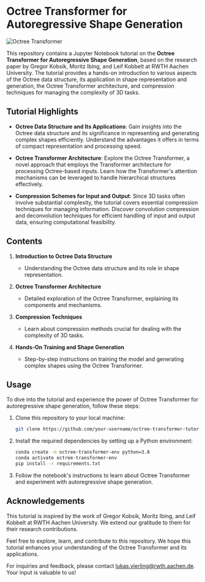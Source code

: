 # Octree Transformer for Autoregressive Shape Generation

![Octree Transformer](octree_transformer_image.jpg)

This repository contains a Jupyter Notebook tutorial on the **Octree Transformer for Autoregressive Shape Generation**, based on the research paper by Gregor Kobsik, Moritz Ibing, and Leif Kobbelt at RWTH Aachen University. The tutorial provides a hands-on introduction to various aspects of the Octree data structure, its application in shape representation and generation, the Octree Transformer architecture, and compression techniques for managing the complexity of 3D tasks.

## Tutorial Highlights

- **Octree Data Structure and Its Applications**: Gain insights into the Octree data structure and its significance in representing and generating complex shapes efficiently. Understand the advantages it offers in terms of compact representation and processing speed.

- **Octree Transformer Architecture**: Explore the Octree Transformer, a novel approach that employs the Transformer architecture for processing Octree-based inputs. Learn how the Transformer's attention mechanisms can be leveraged to handle hierarchical structures effectively.

- **Compression Schemes for Input and Output**: Since 3D tasks often involve substantial complexity, the tutorial covers essential compression techniques for managing information. Discover convolution compression and deconvolution techniques for efficient handling of input and output data, ensuring computational feasibility.

## Contents

1. **Introduction to Octree Data Structure**
   - Understanding the Octree data structure and its role in shape representation.
   
2. **Octree Transformer Architecture**
   - Detailed exploration of the Octree Transformer, explaining its components and mechanisms.
   
3. **Compression Techniques**
   - Learn about compression methods crucial for dealing with the complexity of 3D tasks.
   
4. **Hands-On Training and Shape Generation**
   - Step-by-step instructions on training the model and generating complex shapes using the Octree Transformer.

## Usage

To dive into the tutorial and experience the power of Octree Transformer for autoregressive shape generation, follow these steps:

1. Clone this repository to your local machine:

   ```bash
   git clone https://github.com/your-username/octree-transformer-tutorial.git
    ```
2. Install the required dependencies by setting up a Python environment:

   ```bash
   conda create -n octree-transformer-env python=3.8
   conda activate octree-transformer-env
   pip install -r requirements.txt
   ```
3. Follow the notebook's instructions to learn about Octree Transformer and experiment with autoregressive shape generation.

## Acknowledgements

This tutorial is inspired by the work of Gregor Kobsik, Moritz Ibing, and Leif Kobbelt at RWTH Aachen University. We extend our gratitude to them for their research contributions.

Feel free to explore, learn, and contribute to this repository. We hope this tutorial enhances your understanding of the Octree Transformer and its applications.

For inquiries and feedback, please contact lukas.vierling@rwth.aachen.de. Your input is valuable to us!


